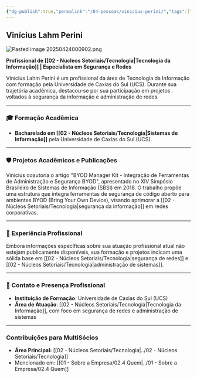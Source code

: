 ```yaml
---
{"dg-publish":true,"permalink":"/04-pessoas/vinicius-perini/","tags":["person","profile","tecnologia","ti","seguranca","redes"],"noteIcon":""}
---
```


## Vinícius Lahm Perini

![Pasted image 20250424000902.png](/img/user/Pasted%20image%2020250424000902.png)

**Profissional de [[02 - Núcleos Setoriais/Tecnologia\|Tecnologia da Informação]] | Especialista em Segurança e Redes**

Vinícius Lahm Perini é um profissional da área de Tecnologia da Informação com formação pela Universidade de Caxias do Sul (UCS). Durante sua trajetória acadêmica, destacou-se por sua participação em projetos voltados à segurança da informação e administração de redes.

---

### 🎓 Formação Acadêmica

*   **Bacharelado em [[02 - Núcleos Setoriais/Tecnologia\|Sistemas de Informação]]** pela Universidade de Caxias do Sul (UCS).

---

### 🛡️ Projetos Acadêmicos e Publicações

Vinícius coautoria o artigo "BYOD Manager Kit - Integração de Ferramentas de Administração e Segurança BYOD", apresentado no XIV Simpósio Brasileiro de Sistemas de Informação (SBSI) em 2018. O trabalho propõe uma estrutura que integra ferramentas de segurança de código aberto para ambientes BYOD (Bring Your Own Device), visando aprimorar a [[02 - Núcleos Setoriais/Tecnologia\|segurança da informação]] em redes corporativas.

---

### 💼 Experiência Profissional

Embora informações específicas sobre sua atuação profissional atual não estejam publicamente disponíveis, sua formação e projetos indicam uma sólida base em [[02 - Núcleos Setoriais/Tecnologia\|segurança de redes]] e [[02 - Núcleos Setoriais/Tecnologia\|administração de sistemas]].

---

### 📍 Contato e Presença Profissional

*   **Instituição de Formação**: Universidade de Caxias do Sul (UCS)
*   **Área de Atuação**: [[02 - Núcleos Setoriais/Tecnologia\|Tecnologia da Informação]], com foco em segurança de redes e administração de sistemas

---

### Contribuições para MultiSócios
*   **Área Principal:** [[02 - Núcleos Setoriais/Tecnologia\|../02 - Núcleos Setoriais/Tecnologia]]
*   Mencionado em: [[01 - Sobre a Empresa/02.4 Quem\|../01 - Sobre a Empresa/02.4 Quem]]